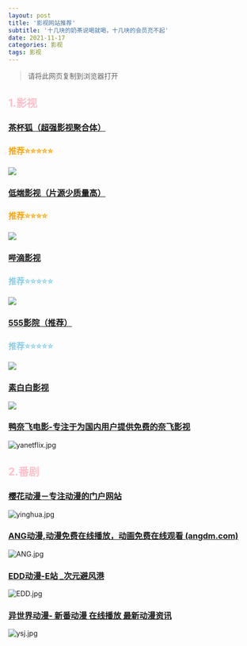 ```yaml
---
layout: post
title: '影视网站推荐'
subtitle: '十几块的奶茶说喝就喝，十几块的会员充不起'
date: 2021-11-17
categories: 影视
tags: 影视
---
```

>请将此网页复制到浏览器打开

## <font color="pink"> 1.影视 </font>


### [茶杯狐（超强影视聚合体）](https://www.cupfox.app) 

### <font color="orange"> 推荐⭐⭐⭐⭐⭐ </font>
![](https://s1.ax1x.com/2023/01/07/pSVpI7q.md.jpg)



### [低端影视（片源少质量高）](https://ddys.one/) 

### <font color="orange"> 推荐⭐⭐⭐⭐ </font>
![](https://pic.imgdb.cn/item/632fb3f216f2c2beb1e56ab3.jpg)



### [哔滴影视](https://www.bdys10.com/) 
### <font color="skyblue"> 推荐⭐⭐⭐⭐⭐ </font>


![](https://pic.imgdb.cn/item/632fb43016f2c2beb1e5b26a.jpg)




### [555影院（推荐） ](https://www.5dy6.cc)
### <font color="skyblue"> 推荐⭐⭐⭐⭐⭐ </font>


![](https://pic.imgdb.cn/item/632fb45516f2c2beb1e5e12f.jpg)



### [素白白影视](https://www.subaibaiys.com/)



![](https://pic.imgdb.cn/item/632fb47f16f2c2beb1e610a9.jpg)



### [鸭奈飞电影-专注于为国内用户提供免费的奈飞影视 ](https://yanetflix.com/)



![yanetflix.jpg](https://i.loli.net/2021/11/17/TX3RClDfFosBIwi.jpg)



## <font color="pink"> 2.番剧 </font>

### [樱花动漫－专注动漫的门户网站](http://www.yinghuacd.com/)



![yinghua.jpg](https://i.loli.net/2021/11/17/gs5vtnk4DeAPRqh.jpg)



### [ANG动漫,动漫免费在线播放，动画免费在线观看 (angdm.com)](http://angdm.com/)



![ANG.jpg](https://i.loli.net/2021/11/17/916IfRMYlO8Qx4t.jpg)



### [EDD动漫-E站 _次元避风港](http://edddh1.com/)



![EDD.jpg](https://i.loli.net/2021/11/17/lwcBYLHN2Q9a8mh.jpg)



### [异世界动漫- 新番动漫 在线播放 最新动漫资讯](http://www.ysjdm.com/)



![ysj.jpg](https://i.loli.net/2021/11/17/8MYmnbEVuZRGJxy.jpg)

